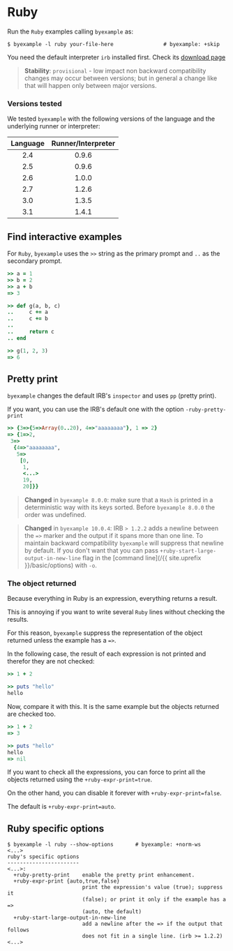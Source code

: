 # Ruby

Run the `Ruby` examples calling `byexample` as:

```shell
$ byexample -l ruby your-file-here                # byexample: +skip
```

You need the default interpreter ``irb`` installed first.
Check its [download page](https://www.ruby-lang.org/en/downloads/)

> **Stability**: ``provisional`` - low impact non backward compatibility
> changes may occur between versions; but in general a change like that
> will happen only between major versions.

### Versions tested

We tested `byexample` with the following versions of the language
and the underlying runner or interpreter:

<!-- matrix CI begin -->

| Language   | Runner/Interpreter   |
|:----------:|:--------------------:|
| 2.4        | 0.9.6                |
| 2.5        | 0.9.6                |
| 2.6        | 1.0.0                |
| 2.7        | 1.2.6                |
| 3.0        | 1.3.5                |
| 3.1        | 1.4.1                |

<!-- matrix CI end -->

## Find interactive examples

For ``Ruby``, ``byexample`` uses the ``>>`` string as the primary prompt
and ``..`` as the secondary prompt.


```ruby
>> a = 1
>> b = 2
>> a + b
=> 3

>> def g(a, b, c)
..     c += a
..     c += b
..
..     return c
.. end

>> g(1, 2, 3)
=> 6
```

## Pretty print

``byexample`` changes the default IRB's ``inspector`` and uses ``pp``
(pretty print).

If you want, you can use the IRB's default one with
the option ``-ruby-pretty-print``

```ruby
>> {3=>{5=>Array(0..20), 4=>"aaaaaaaa"}, 1 => 2}
=> {1=>2,
 3=>
  {4=>"aaaaaaaa",
   5=>
    [0,
     1,
     <...>
     19,
     20]}}
```

> **Changed** in ``byexample 8.0.0``: make sure that a ``Hash``
> is printed in a deterministic way with its keys sorted.
> Before ``byexample 8.0.0`` the order was undefined.

> **Changed** in `byexample 10.0.4`: IRB `> 1.2.2` adds a newline
> between the `=>` marker and the output if it spans more than one line.
> To maintain backward compatibility `byexample` will suppress that
> newline by default.
> If you don't want that you can pass `+ruby-start-large-output-in-new-line`
> flag in the [command line](/{{ site.uprefix }}/basic/options) with `-o`.

### The object returned

Because everything in Ruby is an expression, everything returns a result.

This is annoying if you want to write several ``Ruby`` lines without checking
the results.

For this reason, ``byexample`` suppress the representation of the object
returned unless the example has a ``=>``.

In the following case, the result of each expression is not printed and
therefor they are not checked:

```ruby
>> 1 + 2

>> puts "hello"
hello
```

Now, compare it with this. It is the same example but the objects returned
are checked too.

```ruby
>> 1 + 2
=> 3

>> puts "hello"
hello
=> nil
```

If you want to check all the expressions, you can force to print all the
objects returned using the ``+ruby-expr-print=true``.

On the other hand, you can disable it forever
with ``+ruby-expr-print=false``.

The default is ``+ruby-expr-print=auto``.

## Ruby specific options

```
$ byexample -l ruby --show-options       # byexample: +norm-ws
<...>
ruby's specific options
-----------------------
<...>:
  +ruby-pretty-print    enable the pretty print enhancement.
  +ruby-expr-print {auto,true,false}
                        print the expression's value (true); suppress it
                        (false); or print it only if the example has a =>
                        (auto, the default)
  +ruby-start-large-output-in-new-line
                        add a newline after the => if the output that follows
                        does not fit in a single line. (irb >= 1.2.2)
<...>
```
